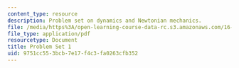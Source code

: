 ```yaml
---
content_type: resource
description: Problem set on dynamics and Newtonian mechanics.
file: /media/https%3A/open-learning-course-data-rc.s3.amazonaws.com/16-07-dynamics-fall-2009/9751cc553bcb7e17f4c3fa0263cfb352_MIT16_07F09_hw01.pdf
file_type: application/pdf
resourcetype: Document
title: Problem Set 1
uid: 9751cc55-3bcb-7e17-f4c3-fa0263cfb352
---
```

